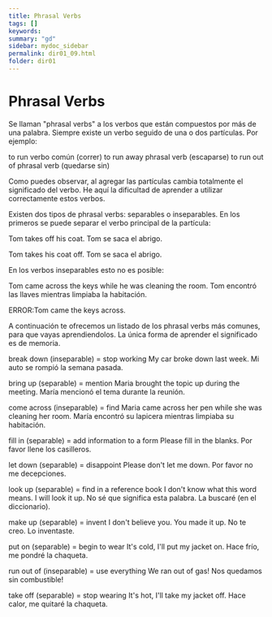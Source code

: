 ```yaml
---
title: Phrasal Verbs
tags: []
keywords:
summary: "gd"
sidebar: mydoc_sidebar
permalink: dir01_09.html
folder: dir01
---
```


# Phrasal Verbs

Se llaman "phrasal verbs" a los verbos que están compuestos por más de una palabra. Siempre existe un verbo seguido de una o dos partículas. Por ejemplo:

to run verbo común (correr)
to run away phrasal verb (escaparse)
to run out of phrasal verb (quedarse sin)

Como puedes observar, al agregar las partículas cambia totalmente el significado del verbo. He aquí la dificultad de aprender a utilizar correctamente estos verbos.

Existen dos tipos de phrasal verbs: separables o inseparables. En los primeros se puede separar el verbo principal de la partícula:

Tom takes off his coat.
Tom se saca el abrigo.

Tom takes his coat off.
Tom se saca el abrigo.

En los verbos inseparables esto no es posible:

Tom came across the keys while he was cleaning the room.
Tom encontró las llaves mientras limpiaba la habitación.

ERROR:Tom came the keys across.

A continuación te ofrecemos un listado de los phrasal verbs más comunes, para que vayas aprendiendolos. La única forma de aprender el significado es de memoria.

break down (inseparable) = stop working
My car broke down last week.
Mi auto se rompió la semana pasada.

bring up (separable) = mention
Maria brought the topic up during the meeting.
María mencionó el tema durante la reunión.

come across (inseparable) = find
Maria came across her pen while she was cleaning her room.
María encontró su lapicera mientras limpiaba su habitación.

fill in (separable) = add information to a form
Please fill in the blanks.
Por favor llene los casilleros.

let down (separable) = disappoint
Please don't let me down.
Por favor no me decepciones.

look up (separable) = find in a reference book
I don't know what this word means. I will look it up.
No sé que significa esta palabra. La buscaré (en el diccionario).

make up (separable) = invent
I don't believe you. You made it up.
No te creo. Lo inventaste.

put on (separable) = begin to wear
It's cold, I'll put my jacket on.
Hace frío, me pondré la chaqueta.

run out of (inseparable) = use everything
We ran out of gas!
Nos quedamos sin combustible!

take off (separable) = stop wearing
It's hot, I'll take my jacket off.
Hace calor, me quitaré la chaqueta.
